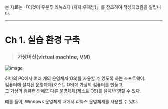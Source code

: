 본 자료는 「이것이 우분투 리눅스다 (저자:우재남)」를 참조하여 작성되었음을 알립니다.

---

# Ch 1. 실습 환경 구축

> <h3>가상머신(virtual machine, VM)</h3>

![image](https://user-images.githubusercontent.com/43658658/138982792-eb2fba16-2563-4ee5-9ead-6a5ca2d4d898.png)

하나의 PC에서 여러 개의 운영체제(OS)를 사용할 수 있도록 하는 소프트웨어.   
컴퓨터에 설치된 운영체제(호스트 OS)에 가상의 컴퓨터를 만들고,   
그 가상의 컴퓨터 안에또 다른 운영체제(게스트 OS)를 설치/운영할 수 있다.

예를 들어, Windows 운영체제 내에서 리눅스 운영체제를 사용할 수 있다.

